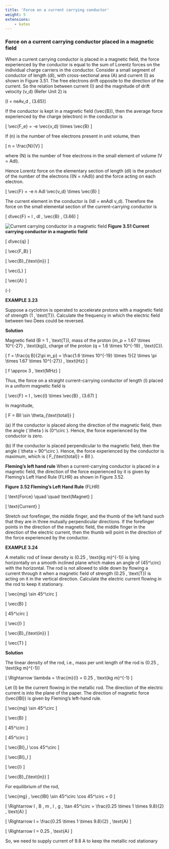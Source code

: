 ```yaml
---
title: 'Force on a current carrying conductor'
weight: 5
extensions:
    - katex
---
```

### Force on a current carrying conductor placed in a magnetic field

When a current carrying conductor is placed in a magnetic field, the force experienced by the conductor is equal to the sum of Lorentz forces on the individual charge carriers in the conductor. Consider a small segment of conductor of length \(dl\), with cross-sectional area \(A\) and current \(I\) as shown in Figure 3.51. The free electrons drift opposite to the direction of the current. So the relation between current \(I\) and the magnitude of drift velocity \(v_d\) (Refer Unit 2) is

\[I = neAv_d \, (3.65)\]

If the conductor is kept in a magnetic field \(\vec{B}\), then the average force experienced by the charge (electron) in the conductor is

\[ \vec{F_e} = -e \vec{v_d} \times \vec{B} \]

If \(n\) is the number of free electrons present in unit volume, then

\[ n = \frac{N}{V} \]

where \(N\) is the number of free electrons in the small element of volume \(V = Adl\).

Hence Lorentz force on the elementary section of length \(dl\) is the product of the number of the electrons (\(N = nAdl\)) and the force acting on each electron.

\[ \vec{F} = -e n Adl \vec{v_d} \times \vec{B} \]

The current element in the conductor is \(Idl = enAdl v_d\). Therefore the force on the small elemental section of the current-carrying conductor is

\[ d\vec{F} = I \, dl \, \vec{B} \, (3.66) \]

![Current carrying conductor in a magnetic field](../3.51.png "")
**Figure 3.51 Current carrying conductor in a magnetic field**

\[ d\vec{q} \]

\[ \vec{F_B} \]

\[ \vec{B}_{\text{in}} \]

\[ \vec{L} \]

\[ \vec{A} \]

\(-\)

**EXAMPLE 3.23**

Suppose a cyclotron is operated to accelerate protons with a magnetic field of strength \(1 \, \text{T}\). Calculate the frequency in which the electric field between two Dees could be reversed.

**Solution**

Magnetic field \(B = 1 \, \text{T}\), mass of the proton \(m_p = 1.67 \times 10^{-27} \, \text{kg}\), charge of the proton \(q = 1.6 \times 10^{-19} \, \text{C}\).

\[ f = \frac{q B}{2\pi m_p} = \frac{1.6 \times 10^{-19} \times 1}{2 \times \pi \times 1.67 \times 10^{-27}} \, \text{Hz} \]

\[ f \approx 3 \, \text{MHz} \]

Thus, the force on a straight current-carrying conductor of length \(l\) placed in a uniform magnetic field is

\[ \vec{F} = I \, \vec{l} \times \vec{B} \, (3.67) \]

In magnitude,

\[ F = BIl \sin \theta_{\text{total}} \]

(a) If the conductor is placed along the direction of the magnetic field, then the angle \( \theta \) is \(0^\circ \). Hence, the force experienced by the conductor is zero.

(b) If the conductor is placed perpendicular to the magnetic field, then the angle \( \theta = 90^\circ \). Hence, the force experienced by the conductor is maximum, which is \( F_{\text{total}} = BIl \).

**Fleming’s left hand rule** When a current-carrying conductor is placed in a magnetic field, the direction of the force experienced by it is given by Fleming’s Left Hand Rule (FLHR) as shown in Figure 3.52.

**Figure 3.52 Fleming’s Left Hand Rule** (FLHR)

\[ \text{Force} \quad \quad \text{Magnet} \]

\[ \text{Current} \]

Stretch out forefinger, the middle finger, and the thumb of the left hand such that they are in three mutually perpendicular directions. If the forefinger points in the direction of the magnetic field, the middle finger in the direction of the electric current, then the thumb will point in the direction of the force experienced by the conductor.

**EXAMPLE 3.24**

A metallic rod of linear density is \(0.25 \, \text{kg m}^{-1}\) is lying horizontally on a smooth inclined plane which makes an angle of \(45^\circ\) with the horizontal. The rod is not allowed to slide down by flowing a current through it when a magnetic field of strength \(0.25 \, \text{T}\) is acting on it in the vertical direction. Calculate the electric current flowing in the rod to keep it stationary.

\[ \vec{mg} \sin 45^\circ \]

\[ \vec{B} \]

\[ 45^\circ \]

\[ \vec{I} \]

\[ \vec{B}_{\text{in}} \]

\[ \vec{T} \]

**Solution**

The linear density of the rod, i.e., mass per unit length of the rod is \(0.25 \, \text{kg m}^{-1}\)

\[ \Rightarrow \lambda = \frac{m}{l} = 0.25 \, \text{kg m}^{-1} \]

Let \(I\) be the current flowing in the metallic rod. The direction of the electric current is into the plane of the paper. The direction of magnetic force \(\vec{IBl}\) is given by Fleming’s left-hand rule.

\[ \vec{mg} \sin 45^\circ \]

\[ \vec{B} \]

\[ 45^\circ \]

\[ 45^\circ \]

\[ \vec{BI}_l \cos 45^\circ \]

\[ \vec{BI}_l \]

\[ \vec{I} \]

\[ \vec{B}_{\text{in}} \]

For equilibrium of the rod,

\[ \vec{mg} \, \vec{IBl} \sin 45^\circ \cos 45^\circ = 0 \]

\[ \Rightarrow I \, B \, m \, l \, g \, \tan 45^\circ = \frac{0.25 \times 1 \times 9.8}{2} \, \text{A} \]

\[ \Rightarrow I = \frac{0.25 \times 1 \times 9.8}{2} \, \text{A} \]

\[ \Rightarrow I = 0.25 \, \text{A} \]

So, we need to supply current of 9.8 A to 
keep the metallic rod stationary